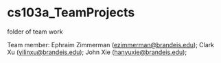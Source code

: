 # cs103a_TeamProjects
folder of team work

Team member:
Ephraim Zimmerman (ezimmerman@brandeis.edu); 
Clark Xu (yilinxu@brandeis.edu);
John Xie (hanyuxie@brandeis.edu);
